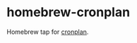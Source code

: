 # homebrew-cronplan

Homebrew tap for [cronplan](https://github.com/winebarrel/cronparse#cronplan).
